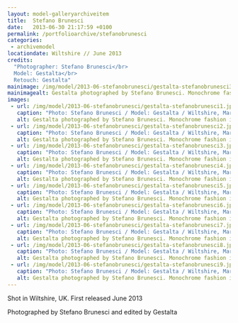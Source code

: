 ```yaml
---
layout: model-galleryarchiveitem
title:  Stefano Brunesci
date:   2013-06-30 21:17:59 +0100
permalink: /portfolioarchive/stefanobrunesci
categories:
 - archivemodel
locationdate: Wiltshire // June 2013
credits:
  "Photographer: Stefano Brunesci</br>
  Model: Gestalta</br>
  Retouch: Gestalta"
mainimage: /img/model/2013-06-stefanobrunesci/gestalta-stefanobrunesci3.jpg
mainimagealt: Gestalta photographed by Stefano Brunesci. Monochrome fashion image
images:
 - url: /img/model/2013-06-stefanobrunesci/gestalta-stefanobrunesci1.jpg
   caption: "Photo: Stefano Brunesci / Model: Gestalta / Wiltshire, March 2013"
   alt: Gestalta photographed by Stefano Brunesci. Monochrome fashion image
 - url: /img/model/2013-06-stefanobrunesci/gestalta-stefanobrunesci2.jpg
   caption: "Photo: Stefano Brunesci / Model: Gestalta / Wiltshire, March 2013"
   alt: Gestalta photographed by Stefano Brunesci. Monochrome fashion image
 - url: /img/model/2013-06-stefanobrunesci/gestalta-stefanobrunesci3.jpg
   caption: "Photo: Stefano Brunesci / Model: Gestalta / Wiltshire, March 2013"
   alt: Gestalta photographed by Stefano Brunesci. Monochrome fashion image
 - url: /img/model/2013-06-stefanobrunesci/gestalta-stefanobrunesci4.jpg
   caption: "Photo: Stefano Brunesci / Model: Gestalta / Wiltshire, March 2013"
   alt: Gestalta photographed by Stefano Brunesci. Monochrome fashion image
 - url: /img/model/2013-06-stefanobrunesci/gestalta-stefanobrunesci5.jpg
   caption: "Photo: Stefano Brunesci / Model: Gestalta / Wiltshire, March 2013"
   alt: Gestalta photographed by Stefano Brunesci. Monochrome fashion image
 - url: /img/model/2013-06-stefanobrunesci/gestalta-stefanobrunesci6.jpg
   caption: "Photo: Stefano Brunesci / Model: Gestalta / Wiltshire, March 2013"
   alt: Gestalta photographed by Stefano Brunesci. Monochrome fashion image
 - url: /img/model/2013-06-stefanobrunesci/gestalta-stefanobrunesci7.jpg
   caption: "Photo: Stefano Brunesci / Model: Gestalta / Wiltshire, March 2013"
   alt: Gestalta photographed by Stefano Brunesci. Monochrome fashion image
 - url: /img/model/2013-06-stefanobrunesci/gestalta-stefanobrunesci8.jpg
   caption: "Photo: Stefano Brunesci / Model: Gestalta / Wiltshire, March 2013"
   alt: Gestalta photographed by Stefano Brunesci. Monochrome fashion image
 - url: /img/model/2013-06-stefanobrunesci/gestalta-stefanobrunesci9.jpg
   caption: "Photo: Stefano Brunesci / Model: Gestalta / Wiltshire, March 2013"
   alt: Gestalta photographed by Stefano Brunesci. Monochrome fashion image
---
```

Shot in Wiltshire, UK. First released June 2013

Photographed by Stefano Brunesci and edited by Gestalta
